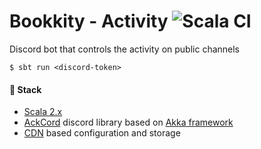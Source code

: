 # Bookkity - Activity ![Scala CI](https://github.com/bookkity/activity/workflows/Scala%20CI/badge.svg)
Discord bot that controls the activity on public channels

```shell
$ sbt run <discord-token>
```

#### 🧠 Stack

* [Scala 2.x](https://www.scala-lang.org/)
* [AckCord](https://github.com/Katrix/AckCord) discord library based on [Akka framework](https://akka.io/)
* [CDN](https://github.com/dzikoysk/cdn) based configuration and storage
